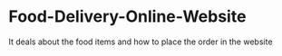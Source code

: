 # Food-Delivery-Online-Website
It deals about the food items and how to place the order in the website
